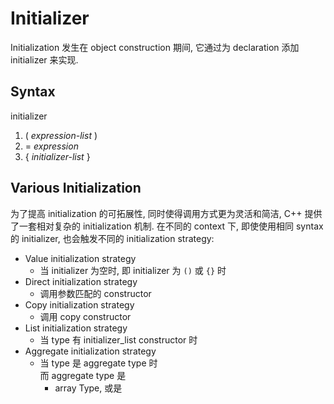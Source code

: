 # Initializer

Initialization 发生在 object construction 期间, 它通过为 declaration 添加 initializer 来实现.

## Syntax

initializer

1. ( *expression-list* )
2. = *expression*
3. { *initializer-list* }

## Various Initialization

为了提高 initialization 的可拓展性, 同时使得调用方式更为灵活和简洁, C++ 提供了一套相对复杂的 initialization 机制.
在不同的 context 下, 即使使用相同 syntax 的 initializer, 也会触发不同的 initialization strategy:

- Value initialization strategy
  - 当 initializer 为空时, 即 initializer 为 `()` 或 `{}` 时
- Direct initialization strategy
  - 调用参数匹配的 constructor
- Copy initialization strategy
  - 调用 copy constructor
- List initialization strategy
  - 当 type 有 initializer_list constructor 时
- Aggregate initialization strategy
  - 当 type 是 aggregate type 时<br>
    而 aggregate type 是 
    - array Type, 或是
